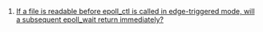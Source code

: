  1. [If a file is readable before epoll_ctl is called in edge-triggered mode, will a subsequent epoll_wait return immediately?][1]
 
[1]: https://stackoverflow.com/questions/12920243/if-a-file-is-readable-before-epoll-ctl-is-called-in-edge-triggered-mode-will-a
